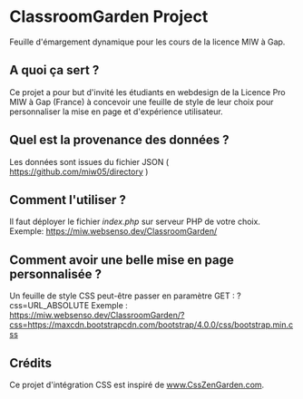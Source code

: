 # ClassroomGarden Project
Feuille d'émargement dynamique pour les cours de la licence MIW à Gap. 

## A quoi ça sert ?  
Ce projet a pour but d'invité les étudiants en webdesign de la Licence Pro MIW à Gap (France) à concevoir une feuille de style de leur choix pour personnaliser la mise en page et d'expérience utilisateur.

## Quel est la provenance des données ? 
Les données sont issues du fichier JSON ( https://github.com/miw05/directory )

## Comment l'utiliser ? 
Il faut déployer le fichier *index.php* sur serveur PHP de votre choix.
Exemple: https://miw.websenso.dev/ClassroomGarden/

## Comment avoir une belle mise en page personnalisée ? 
Un feuille de style CSS peut-être passer en paramètre GET : ?css=URL_ABSOLUTE 
Exemple : https://miw.websenso.dev/ClassroomGarden/?css=https://maxcdn.bootstrapcdn.com/bootstrap/4.0.0/css/bootstrap.min.css    
    
## Crédits
Ce projet d'intégration CSS est inspiré de <a href="http://www.csszengarden.com/" rel="noopener noreferrer" target="_blank">www.CssZenGarden.com</a>.</p>
